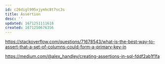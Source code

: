 ```yaml
---
id: c26digl995xjymhc8t7sc3s
title: Assertion
desc: ''
updated: 1671251111618
created: 1671250676356
---
```

https://stackoverflow.com/questions/71678543/what-is-the-best-way-to-assert-that-a-set-of-columns-could-form-a-primary-key-in

https://medium.com/@alex_handley/creating-assertions-in-sql-fddf2ab1f1fa